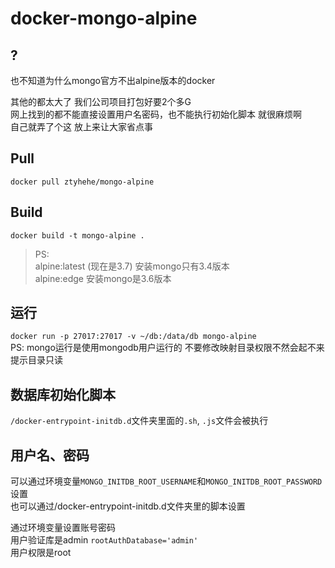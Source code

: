 # docker-mongo-alpine

## ?

也不知道为什么mongo官方不出alpine版本的docker

其他的都太大了 我们公司项目打包好要2个多G  
网上找到的都不能直接设置用户名密码，也不能执行初始化脚本 就很麻烦啊  
自己就弄了个这 放上来让大家省点事


## Pull
`docker pull ztyhehe/mongo-alpine`


## Build

`docker build -t mongo-alpine .`

> PS:  
alpine:latest (现在是3.7) 安装mongo只有3.4版本  
alpine:edge 安装mongo是3.6版本


## 运行

`docker run -p 27017:27017 -v ~/db:/data/db mongo-alpine`  
PS: mongo运行是使用mongodb用户运行的 不要修改映射目录权限不然会起不来 提示目录只读


## 数据库初始化脚本

`/docker-entrypoint-initdb.d`文件夹里面的`.sh`, `.js`文件会被执行


## 用户名、密码

可以通过环境变量`MONGO_INITDB_ROOT_USERNAME`和`MONGO_INITDB_ROOT_PASSWORD`设置  
也可以通过/docker-entrypoint-initdb.d文件夹里的脚本设置

通过环境变量设置账号密码  
用户验证库是admin  `rootAuthDatabase='admin'`  
用户权限是root
